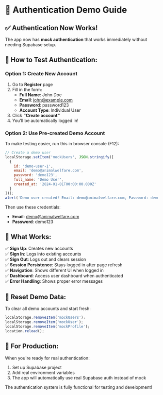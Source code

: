 # 🔐 Authentication Demo Guide

## ✅ **Authentication Now Works!**

The app now has **mock authentication** that works immediately without needing Supabase setup.

## 🧪 **How to Test Authentication:**

### **Option 1: Create New Account**
1. Go to **Register** page
2. Fill in the form:
   - **Full Name**: John Doe
   - **Email**: john@example.com
   - **Password**: password123
   - **Account Type**: Individual User
3. Click **"Create account"**
4. You'll be automatically logged in!

### **Option 2: Use Pre-created Demo Account**

To make testing easier, run this in browser console (F12):

```javascript
// Create a demo user
localStorage.setItem('mockUsers', JSON.stringify([
  {
    id: 'demo-user-1',
    email: 'demo@animalwelfare.com',
    password: 'demo123',
    full_name: 'Demo User',
    created_at: '2024-01-01T00:00:00.000Z'
  }
]));
alert('Demo user created! Email: demo@animalwelfare.com, Password: demo123');
```

Then use these credentials:
- **Email**: demo@animalwelfare.com
- **Password**: demo123

## 🎯 **What Works:**

✅ **Sign Up**: Creates new accounts  
✅ **Sign In**: Logs into existing accounts  
✅ **Sign Out**: Logs out and clears session  
✅ **Session Persistence**: Stays logged in after page refresh  
✅ **Navigation**: Shows different UI when logged in  
✅ **Dashboard**: Access user dashboard when authenticated  
✅ **Error Handling**: Shows proper error messages  

## 🔄 **Reset Demo Data:**

To clear all demo accounts and start fresh:

```javascript
localStorage.removeItem('mockUsers');
localStorage.removeItem('mockUser');
localStorage.removeItem('mockProfile');
location.reload();
```

## 🚀 **For Production:**

When you're ready for real authentication:
1. Set up Supabase project
2. Add real environment variables
3. The app will automatically use real Supabase auth instead of mock

The authentication system is fully functional for testing and development!
